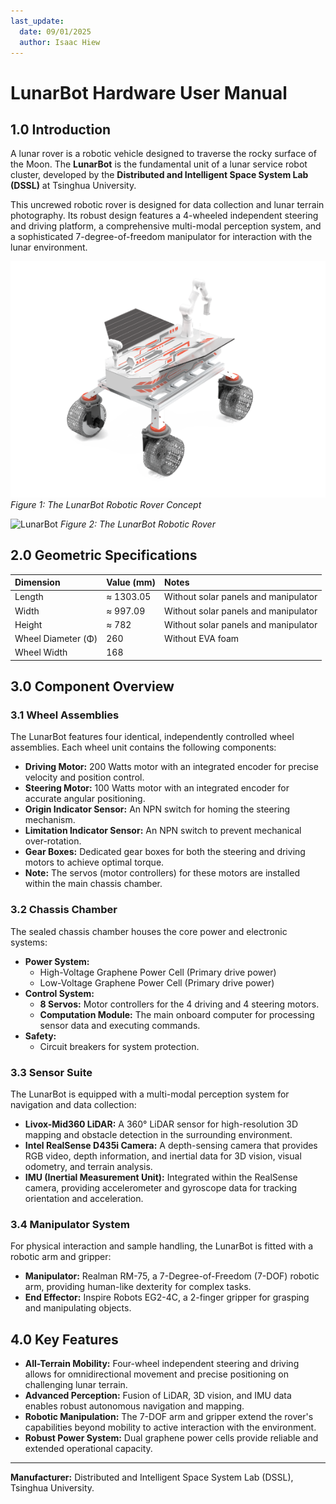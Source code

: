 ```yaml
---
last_update:
  date: 09/01/2025
  author: Isaac Hiew 
---
```


# LunarBot Hardware User Manual

## 1.0 Introduction

A lunar rover is a robotic vehicle designed to traverse the rocky surface of the Moon. The **LunarBot** is the fundamental unit of a lunar service robot cluster, developed by the **Distributed and Intelligent Space System Lab (DSSL)** at Tsinghua University.

This uncrewed robotic rover is designed for data collection and lunar terrain photography. Its robust design features a 4-wheeled independent steering and driving platform, a comprehensive multi-modal perception system, and a sophisticated 7-degree-of-freedom manipulator for interaction with the lunar environment.

![LunarBot_Concept](../../static/img/LunarBot_Concept.png)
*Figure 1: The LunarBot Robotic Rover Concept*

![LunarBot](../../static/img/LunarBot.jpeg)
*Figure 2: The LunarBot Robotic Rover*

## 2.0 Geometric Specifications

| Dimension              | Value (mm)         | Notes                                   |
| :--------------------- | :----------------- | :-------------------------------------- |
| Length                 | ≈ 1303.05          | Without solar panels and manipulator    |
| Width                  | ≈ 997.09           | Without solar panels and manipulator    |
| Height                 | ≈ 782              | Without solar panels and manipulator    |
| Wheel Diameter (Φ)     | 260                | Without EVA foam                        |
| Wheel Width            | 168                |                                         |

## 3.0 Component Overview

### 3.1 Wheel Assemblies

The LunarBot features four identical, independently controlled wheel assemblies. Each wheel unit contains the following components:

*   **Driving Motor:** 200 Watts motor with an integrated encoder for precise velocity and position control.
*   **Steering Motor:** 100 Watts motor with an integrated encoder for accurate angular positioning.
*   **Origin Indicator Sensor:** An NPN switch for homing the steering mechanism.
*   **Limitation Indicator Sensor:** An NPN switch to prevent mechanical over-rotation.
*   **Gear Boxes:** Dedicated gear boxes for both the steering and driving motors to achieve optimal torque.
*   **Note:** The servos (motor controllers) for these motors are installed within the main chassis chamber.

### 3.2 Chassis Chamber

The sealed chassis chamber houses the core power and electronic systems:

*   **Power System:**
    *   High-Voltage Graphene Power Cell (Primary drive power)
    *   Low-Voltage Graphene Power Cell (Primary drive power)
*   **Control System:**
    *   **8 Servos:** Motor controllers for the 4 driving and 4 steering motors.
    *   **Computation Module:** The main onboard computer for processing sensor data and executing commands.
*   **Safety:**
    *   Circuit breakers for system protection.

### 3.3 Sensor Suite

The LunarBot is equipped with a multi-modal perception system for navigation and data collection:

*   **Livox-Mid360 LiDAR:** A 360° LiDAR sensor for high-resolution 3D mapping and obstacle detection in the surrounding environment.
*   **Intel RealSense D435i Camera:** A depth-sensing camera that provides RGB video, depth information, and inertial data for 3D vision, visual odometry, and terrain analysis.
*   **IMU (Inertial Measurement Unit):** Integrated within the RealSense camera, providing accelerometer and gyroscope data for tracking orientation and acceleration.

### 3.4 Manipulator System

For physical interaction and sample handling, the LunarBot is fitted with a robotic arm and gripper:

*   **Manipulator:** Realman RM-75, a 7-Degree-of-Freedom (7-DOF) robotic arm, providing human-like dexterity for complex tasks.
*   **End Effector:** Inspire Robots EG2-4C, a 2-finger gripper for grasping and manipulating objects.

## 4.0 Key Features

*   **All-Terrain Mobility:** Four-wheel independent steering and driving allows for omnidirectional movement and precise positioning on challenging lunar terrain.
*   **Advanced Perception:** Fusion of LiDAR, 3D vision, and IMU data enables robust autonomous navigation and mapping.
*   **Robotic Manipulation:** The 7-DOF arm and gripper extend the rover's capabilities beyond mobility to active interaction with the environment.
*   **Robust Power System:** Dual graphene power cells provide reliable and extended operational capacity.

---
**Manufacturer:** Distributed and Intelligent Space System Lab (DSSL), Tsinghua University.